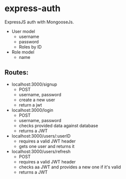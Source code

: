 # express-auth

ExpressJS auth with MongooseJs.

- User model
  - username
  - password
  - Roles by ID
- Role model
  - name

## Routes:

- localhost:3000/signup
  - POST
  - username, password
  - create a new user
  - return a jwt
- localhost:3000/login
  - POST
  - username, password
  - checks provided data against database
  - returns a JWT
- localhost:3000/users/:userID
  - requires a valid JWT header
  - gets one user and returns it
- localhost:3000/users/refresh
  - POST
  - requires a valid JWT header
  - checks aa JWT and provides a new one if it's valid
  - returns a JWT
